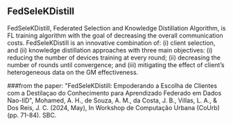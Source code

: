 ## FedSeleKDistill

FedSeleKDistill, Federated Selection and Knowledge Distillation Algorithm, is FL training algorithm with the goal of decreasing the overall communication costs. FedSeleKDistill is an innovative combination of: (i) client selection, and (ii) knowledge distillation approaches with three main objectives: (i) reducing the number of devices training at every round; (ii) decreasing the number of rounds until convergence; and (iii) mitigating the effect of client’s heterogeneous data on the GM effectiveness.

###from the paper: 
"FedSeleKDistill: Empoderando a Escolha de Clientes com a Destilaçao do Conhecimento para Aprendizado Federado em Dados Nao-IID", Mohamed, A. H., de Souza, A. M., da Costa, J. B., Villas, L. A., & Dos Reis, J. C. (2024, May), In Workshop de Computação Urbana (CoUrb) (pp. 71-84). SBC.
